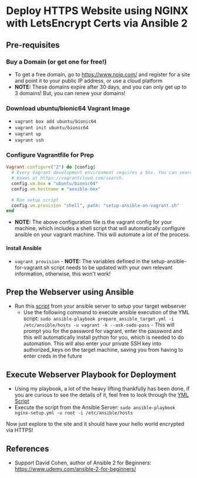 # Deploy HTTPS Website using NGINX with LetsEncrypt Certs via Ansible 2

## Pre-requisites

### Buy a Domain (or get one for free!)
- To get a free domain, go to https://www.noip.com/ and register for a site and point it to your public IP address, or use a cloud platform
- **NOTE:** These domains expire after 30 days, and you can only get up to 3 domains! But, you can renew your domains!

### Download ubuntu/bionic64 Vagrant Image
- `vagrant box add ubuntu/bionic64`
- `vagrant init ubuntu/bionic64`
- `vagrant up`
- `vagrant ssh`

### Configure Vagrantfile for Prep
```ruby
Vagrant.configure("2") do |config|
  # Every Vagrant development environment requires a box. You can search for
  # boxes at https://vagrantcloud.com/search.
  config.vm.box = "ubuntu/bionic64"
  config.vm.hostname = "ansible-box"
  
  # Run setup script
  config.vm.provision "shell", path: "setup-ansible-on-vagrant.sh"
end
```
- **NOTE:** The above configuration file is the vagrant config for your machine, which includes a shell script that will automatically configure ansible on your vagrant machine. This will automate a lot of the process. 

#### Install Ansible
- `vagrant provision` - **NOTE:** The variables defined in the setup-ansible-for-vagrant.sh script needs to be updated with your own relevant information, otherwise, this won't work!

## Prep the Webserver using Ansible

- Run this [script](https://github.com/TAMUSA-ACM/ansible-flask-gunicorn-nginx/blob/master/prepare_ansible_target.yml) from your ansible server to setup your target webserver
  - Use the following command to execute ansible execution of the YML script: `sudo ansible-playbook prepare_ansible_target.yml -i /etc/ansible/hosts -u vagrant -k --ask-sudo-pass` - This will prompt you for the password for vagrant, enter the password and this will automatically install python for you, which is needed to do automation. This will also enter your private SSH key into authorized_keys on the target machine, saving you from having to enter creds in the future
  
## Execute Webserver Playbook for Deployment
- Using my playbook, a lot of the heavy lifting thankfully has been done, if you are curious to see the details of it, feel free to look through the [YML Script](https://github.com/dveleztx/ansible-https-nginx-letsencrypt/blob/master/nginx-https/nginx-setup.yml)
- Execute the script from the Ansible Server: `sudo ansible-playbook nginx-setup.yml -u root -i /etc/ansible/hosts`

Now just explore to the site and it should have your hello world encrypted via HTTPS!

## References

- Support David Cohen, author of Ansible 2 for Beginners: https://www.udemy.com/ansible-2-for-beginners/
